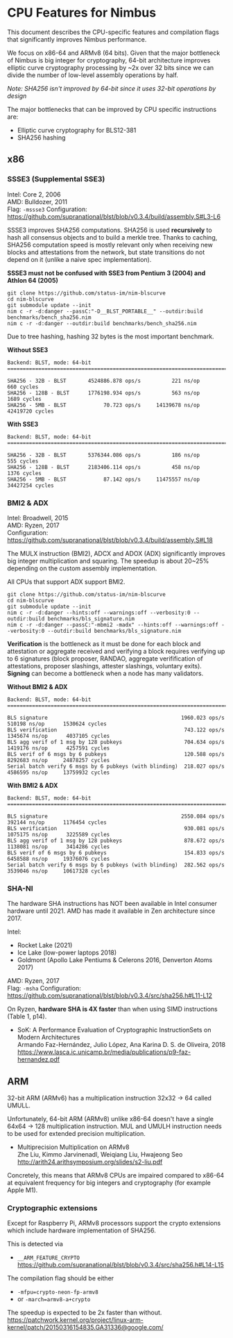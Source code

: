 # CPU Features for Nimbus

This document describes the CPU-specific features and compilation flags that significantly improves Nimbus performance.

We focus on x86-64 and ARMv8 (64 bits).
Given that the major bottleneck of Nimbus is big integer for cryptography, 64-bit architecture improves elliptic curve cryptography processing by ~2x over 32 bits since we can divide the number of low-level assembly operations by half.

_Note: SHA256 isn't improved by 64-bit since it uses 32-bit operations by design_

The major bottlenecks that can be improved by CPU specific instructions are:
- Elliptic curve cryptography for BLS12-381
- SHA256 hashing

## x86

### SSSE3 (Supplemental SSE3)

Intel: Core 2, 2006\
AMD: Bulldozer, 2011\
Flag: `-mssse3`
Configuration: https://github.com/supranational/blst/blob/v0.3.4/build/assembly.S#L3-L6

SSSE3 improves SHA256 computations. SHA256 is used **recursively** to hash all consensus objects and to build a merkle tree.
Thanks to caching, SHA256 computation speed is mostly relevant only when receiving new blocks and attestations from the network, but state transitions do not depend on it (unlike a naive spec implementation).

**SSSE3 must not be confused with SSE3 from Pentium 3 (2004) and Athlon 64 (2005)**

```
git clone https://github.com/status-im/nim-blscurve
cd nim-blscurve
git submodule update --init
nim c -r -d:danger --passC:"-D__BLST_PORTABLE__" --outdir:build benchmarks/bench_sha256.nim
nim c -r -d:danger --outdir:build benchmarks/bench_sha256.nim
```

Due to tree hashing, hashing 32 bytes is the most important benchmark.

**Without SSE3**
```
Backend: BLST, mode: 64-bit
==================================================================================

SHA256 - 32B - BLST       4524886.878 ops/s          221 ns/op          660 cycles
SHA256 - 128B - BLST      1776198.934 ops/s          563 ns/op         1689 cycles
SHA256 - 5MB - BLST            70.723 ops/s     14139678 ns/op     42419720 cycles
```
**With SSE3**

```
Backend: BLST, mode: 64-bit
==================================================================================

SHA256 - 32B - BLST       5376344.086 ops/s          186 ns/op          555 cycles
SHA256 - 128B - BLST      2183406.114 ops/s          458 ns/op         1376 cycles
SHA256 - 5MB - BLST            87.142 ops/s     11475557 ns/op     34427254 cycles
```

### BMI2 & ADX

Intel: Broadwell, 2015\
AMD: Ryzen, 2017\
Configuration: https://github.com/supranational/blst/blob/v0.3.4/build/assembly.S#L18

The MULX instruction (BMI2), ADCX and ADOX (ADX) significantly improves big integer multiplication and squaring.
The speedup is about 20~25% depending on the custom assembly implementation.

All CPUs that support ADX support BMI2.

```
git clone https://github.com/status-im/nim-blscurve
cd nim-blscurve
git submodule update --init
nim c -r -d:danger --hints:off --warnings:off --verbosity:0 --outdir:build benchmarks/bls_signature.nim
nim c -r -d:danger --passC:"-mbmi2 -madx" --hints:off --warnings:off --verbosity:0 --outdir:build benchmarks/bls_signature.nim
```

**Verification** is the bottleneck as it must be done for each block and attestation or aggregate received
and verifying a block requires verifying up to 6 signatures (block proposer, RANDAO, aggregate verifification of attestations, proposer slashings, attester slashings, voluntary exits).
**Signing** can become a bottleneck when a node has many validators.

**Without BMI2 & ADX**
```
Backend: BLST, mode: 64-bit
=============================================================================================================

BLS signature                                           1960.023 ops/s       510198 ns/op      1530624 cycles
BLS verification                                         743.122 ops/s      1345674 ns/op      4037105 cycles
BLS agg verif of 1 msg by 128 pubkeys                    704.634 ops/s      1419176 ns/op      4257591 cycles
BLS verif of 6 msgs by 6 pubkeys                         120.588 ops/s      8292683 ns/op     24878257 cycles
Serial batch verify 6 msgs by 6 pubkeys (with blinding)  218.027 ops/s      4586595 ns/op     13759932 cycles
```

**With BMI2 & ADX**
```
Backend: BLST, mode: 64-bit
=============================================================================================================

BLS signature                                           2550.084 ops/s       392144 ns/op      1176454 cycles
BLS verification                                         930.081 ops/s      1075175 ns/op      3225589 cycles
BLS agg verif of 1 msg by 128 pubkeys                    878.672 ops/s      1138081 ns/op      3414286 cycles
BLS verif of 6 msgs by 6 pubkeys                         154.833 ops/s      6458588 ns/op     19376076 cycles
Serial batch verify 6 msgs by 6 pubkeys (with blinding)  282.562 ops/s      3539046 ns/op     10617328 cycles
```

### SHA-NI

The hardware SHA instructions has NOT been available in Intel consumer hardware until 2021.
AMD has made it available in Zen architecture since 2017.

Intel:
- Rocket Lake (2021)
- Ice Lake (low-power laptops 2018)
- Goldmont (Apollo Lake Pentiums & Celerons 2016, Denverton Atoms 2017)

AMD: Ryzen, 2017\
Flag: `-msha`
Configuration: https://github.com/supranational/blst/blob/v0.3.4/src/sha256.h#L11-L12

On Ryzen, **hardware SHA is 4X faster** than when using SIMD instructions (Table 1, p14).

- SoK: A Performance Evaluation of Cryptographic InstructionSets on Modern Architectures\
  Armando Faz-Hernández, Julio López, Ana Karina D. S. de Oliveira, 2018\
  https://www.lasca.ic.unicamp.br/media/publications/p9-faz-hernandez.pdf

## ARM

32-bit ARM (ARMv6) has a multiplication instruction 32x32 -> 64 called UMULL.

Unfortunately, 64-bit ARM (ARMv8) unlike x86-64 doesn't have a single 64x64 -> 128 multiplication instruction. MUL and UMULH instruction needs to be used for extended precision multiplication.

- Multiprecision Multiplication on ARMv8\
  Zhe Liu, Kimmo Jarvinenadl, Weiqiang Liu, Hwajeong Seo\
  http://arith24.arithsymposium.org/slides/s2-liu.pdf

Concretely, this means that ARMv8 CPUs are impaired compared to x86-64 at equivalent frequency for big integers and cryptography (for example Apple M1).

### Cryptographic extensions

Except for Raspberry Pi, ARMv8 processors support the crypto extensions which include hardware implementation of SHA256.

This is detected via
- `__ARM_FEATURE_CRYPTO` https://github.com/supranational/blst/blob/v0.3.4/src/sha256.h#L14-L15

The compilation flag should be either
- `-mfpu=crypto-neon-fp-armv8`
- or `-march=armv8-a+crypto`

The speedup is expected to be 2x faster than without.\
https://patchwork.kernel.org/project/linux-arm-kernel/patch/20150316154835.GA31336@google.com/
